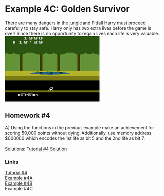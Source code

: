 # Example 4C: Golden Survivor
There are many dangers in the jungle and Pitfall Harry must proceed carefully to stay safe. Harry only has two extra lives before the game is over!  Since there is no opportunity to regain lives each life is very valuable.<br>
![Pitfall Harry being eaten by a crocodile](Pitfall_Getting_Eaten.png)
## Homework #4
A) Using the functions in the previous example make an achievement for scoring 50,000 points without dying.  Additionally, use memory address $000000 which encodes the 1st life as bit 5 and the 2nd life as bit 7.<br>
<br>
Solutions: [Tutorial #4 Solution](./Solution/readme.md)<br>
### Links
[Tutorial #4](readme.md)<br>
[Example #4A](Example_4A.md)<br>
[Example #4B](Example_4B.md)<br>
Example #4C